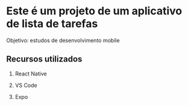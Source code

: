 # Este é um projeto de um aplicativo de lista de tarefas

Objetivo: estudos de desenvolvimento mobile

## Recursos utilizados

1. React Native

2. VS Code

3. Expo